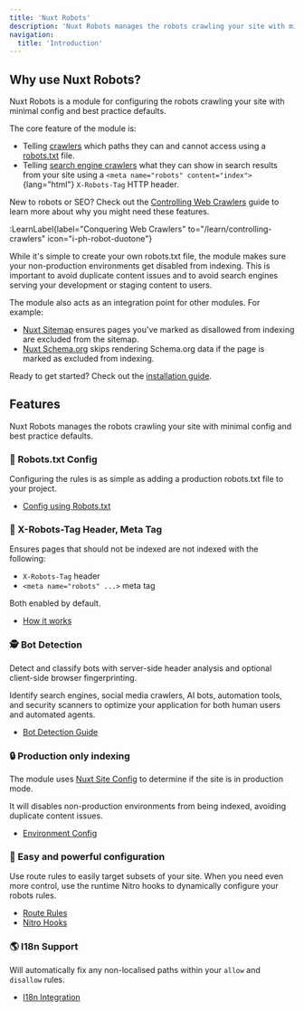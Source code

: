 ```yaml
---
title: 'Nuxt Robots'
description: 'Nuxt Robots manages the robots crawling your site with minimal config and best practice defaults.'
navigation:
  title: 'Introduction'
---
```


## Why use Nuxt Robots?

Nuxt Robots is a module for configuring the robots crawling your site with minimal config and best practice defaults.

The core feature of the module is:
- Telling [crawlers](https://developers.google.com/search/docs/crawling-indexing/overview-google-crawlers) which paths they can and cannot access using a [robots.txt](https://developers.google.com/search/docs/crawling-indexing/robots/intro) file.
- Telling [search engine crawlers](https://developers.google.com/search/docs/crawling-indexing/googlebot) what they can show in search results from your site using a `<meta name="robots" content="index">`{lang="html"} `X-Robots-Tag` HTTP header.

New to robots or SEO? Check out the [Controlling Web Crawlers](/learn/controlling-crawlers) guide to learn more about why you might
need these features.

:LearnLabel{label="Conquering Web Crawlers" to="/learn/controlling-crawlers" icon="i-ph-robot-duotone"}

While it's simple to create your own robots.txt file, the module makes sure your non-production environments get disabled from indexing. This is important to avoid duplicate content issues and to avoid search engines serving your development or staging content to users.

The module also acts as an integration point for other modules. For example:
- [Nuxt Sitemap](/docs/sitemap/getting-started/introduction) ensures pages you've marked as disallowed from indexing are excluded from the sitemap.
- [Nuxt Schema.org](/docs/schema-org/getting-started/introduction) skips rendering Schema.org data if the page is marked as excluded from indexing.

Ready to get started? Check out the [installation guide](/docs/robots/getting-started/installation).

## Features

Nuxt Robots manages the robots crawling your site with minimal config and best practice defaults.

### 🤖 Robots.txt Config

Configuring the rules is as simple as adding a production robots.txt file to your project.

- [Config using Robots.txt](/docs/robots/guides/robots-txt)

### 🗿 X-Robots-Tag Header, Meta Tag

Ensures pages that should not be indexed are not indexed with the following:
- `X-Robots-Tag` header
- `<meta name="robots" ...>` meta tag

Both enabled by default.

- [How it works](/docs/robots/getting-started/how-it-works)

### 🕵️ Bot Detection

Detect and classify bots with server-side header analysis and optional client-side browser fingerprinting.

Identify search engines, social media crawlers, AI bots, automation tools, and security scanners to optimize your application for both human users and automated agents.

- [Bot Detection Guide](/docs/robots/guides/bot-detection)

### 🔒 Production only indexing

The module uses [Nuxt Site Config](/docs/site-config/getting-started/background) to determine if the site is in production mode.

It will disables non-production environments from being indexed, avoiding duplicate content issues.

- [Environment Config](/docs/robots/guides/disable-indexing)

### 🔄 Easy and powerful configuration

Use route rules to easily target subsets of your site.
When you need even more control, use the runtime Nitro hooks to dynamically configure your robots rules.

- [Route Rules](/docs/robots/guides/route-rules)
- [Nitro Hooks](/docs/robots/nitro-api/nitro-hooks)

### 🌎 I18n Support

Will automatically fix any non-localised paths within your `allow` and `disallow` rules.

- [I18n Integration](/docs/robots/integration/i18n)
